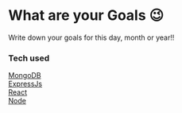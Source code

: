 # What are your Goals 😉

Write down your goals for this day, month or year!!

### Tech used

[MongoDB](https://docs.mongodb.com)<br>
[ExpressJs](https://expressjs.com)<br>
[React](https://reactjs.org)<br>
[Node](https://nodejs.org)
